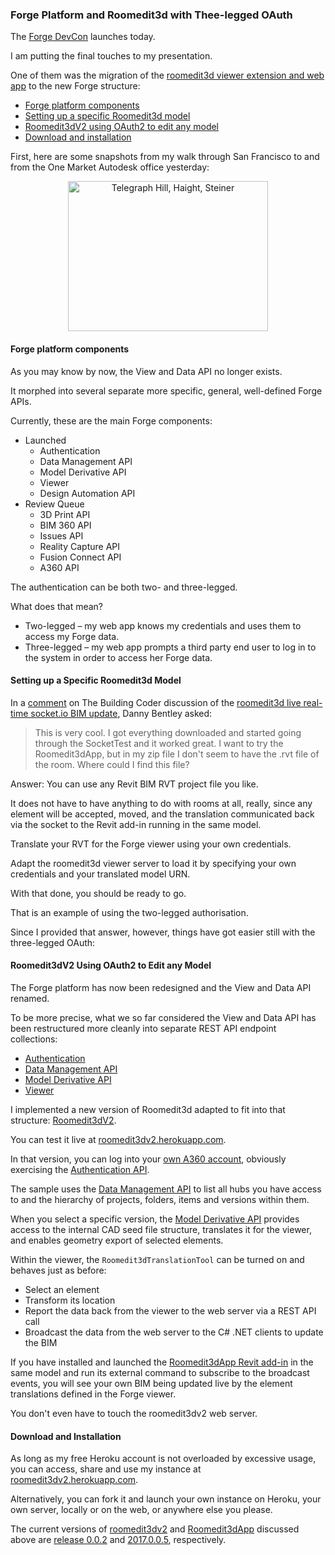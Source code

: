 <head>
<title>The 3D Web Coder</title>
<meta http-equiv="Content-Type" content="text/html; charset=utf-8"/>
<link rel="stylesheet" type="text/css" href="3dwc.css"/>
<!--
<script src="run_prettify.js" type="text/javascript"></script>
-->
<script src="https://cdn.rawgit.com/google/code-prettify/master/loader/run_prettify.js?autoload=true" defer="defer"></script>
</head>

<!---

Roomedit3d Thee-legged OAuth Access to Forge #3dwebcoder #revitapi @AutodeskForge #nodejs #ForgeDevCon

The Forge DevCon launches today. I am putting the final touches to my presentation. One of them was the migration of the roomedit3d viewer extension and web app to the new Forge structure
&ndash; Forge platform components
&ndash; Setting up a specific Roomedit3d model
&ndash; Roomedit3dV2 using OAuth2 to edit any model
&ndash; Download and installation...

-->

### Forge Platform and Roomedit3d with Thee-legged OAuth

The [Forge DevCon](http://forge.autodesk.com/conference) launches today.

I am putting the final touches to my presentation.

One of them was the migration of
the [roomedit3d viewer extension and web app](https://github.com/jeremytammik/roomedit3d) to the new Forge structure:

- [Forge platform components](#2)
- [Setting up a specific Roomedit3d model](#3)
- [Roomedit3dV2 using OAuth2 to edit any model](#4)
- [Download and installation](#5)

First, here are some snapshots from my walk through San Francisco to and from the One Market Autodesk office yesterday:

<center>
<a data-flickr-embed="true"  href="https://www.flickr.com/photos/jeremytammik/albums/72157669686966406" title="Telegraph Hill, Haight, Steiner"><img src="https://c4.staticflickr.com/8/7661/27071269003_04abbd4bff_n.jpg" width="320" height="240" alt="Telegraph Hill, Haight, Steiner"></a><script async src="//embedr.flickr.com/assets/client-code.js" charset="utf-8"></script>
</center>


#### <a name="2"></a>Forge platform components

As you may know by now, the View and Data API no longer exists.

It morphed into several separate more specific, general, well-defined Forge APIs.

Currently, these are the main Forge components:

- Launched
    - Authentication
    - Data Management API
    - Model Derivative API
    - Viewer
    - Design Automation API
- Review Queue
    - 3D Print API
    - BIM 360 API
    - Issues API
    - Reality Capture API
    - Fusion Connect API
    - A360 API

The authentication can be both two- and three-legged.

What does that mean?

- Two-legged &ndash; my web app knows my credentials and uses them to access my Forge data.
- Three-legged &ndash; my web app prompts a third party end user to log in to the system in order to access her Forge data.


#### <a name="3"></a>Setting up a Specific Roomedit3d Model

In a [comment](http://thebuildingcoder.typepad.com/blog/2016/05/roomedit3d-live-real-time-bim-update-recording.html#comment-2714887080)
on The Building Coder discussion of
the [roomedit3d live real-time socket.io BIM update](http://thebuildingcoder.typepad.com/blog/2016/05/roomedit3d-live-real-time-bim-update-recording.html),
Danny Bentley asked:

> This is very cool.
> I got everything downloaded and started going through the SocketTest and it worked great.
> I want to try the Roomedit3dApp, but in my zip file I don't seem to have the .rvt file of the room.
> Where could I find this file?

Answer: You can use any Revit BIM RVT project file you like.

It does not have to have anything to do with rooms at all, really, since any element will be accepted, moved, and the translation communicated back via the socket to the Revit add-in running in the same model.

Translate your RVT for the Forge viewer using your own credentials.

Adapt the roomedit3d viewer server to load it by specifying your own credentials and your translated model URN.

With that done, you should be ready to go.

That is an example of using the two-legged authorisation.

Since I provided that answer, however, things have got easier still with the three-legged OAuth:


#### <a name="4"></a>Roomedit3dV2 Using OAuth2 to Edit any Model

The Forge platform has now been redesigned and the View and Data API renamed.

To be more precise, what we so far considered the View and Data API has been restructured more cleanly into separate REST API endpoint collections:

- [Authentication](https://developer.autodesk.com/en/docs/oauth/v2/overview)
- [Data Management API](https://developer.autodesk.com/en/docs/data/v2/overview)
- [Model Derivative API](https://developer.autodesk.com/en/docs/model-derivative/v2/overview)
- [Viewer](https://developer.autodesk.com/en/docs/viewer/v2/overview)

I implemented a new version of Roomedit3d adapted to fit into that structure:
[Roomedit3dV2](https://github.com/jeremytammik/model.derivative.api-nodejs-sample-roomedit3d).

You can test it live
at [roomedit3dv2.herokuapp.com](http://roomedit3dv2.herokuapp.com).

In that version, you can log into
your [own A360 account](https://myhub.autodesk360.com), obviously exercising
the [Authentication API](https://developer.autodesk.com/en/docs/oauth/v2/overview).

The sample uses
the [Data Management API](https://developer.autodesk.com/en/docs/data/v2/overview) to
list all hubs you have access to and the hierarchy of projects, folders, items and versions within them.

When you select a specific version,
the [Model Derivative API](https://developer.autodesk.com/en/docs/model-derivative/v2/overview) provides
access to the internal CAD seed file structure, translates it for the viewer, and enables geometry export of selected elements.

Within the viewer, the `Roomedit3dTranslationTool` can be turned on and behaves just as before:

- Select an element
- Transform its location
- Report the data back from the viewer to the web server via a REST API call
- Broadcast the data from the web server to the C# .NET clients to update the BIM

If you have installed and launched
the [Roomedit3dApp Revit add-in](https://github.com/jeremytammik/Roomedit3dApp) in
the same model and run its external command to subscribe to the broadcast events, you will see your own BIM being updated live by the element translations defined in the Forge viewer.

You don't even have to touch the roomedit3dv2 web server.


#### <a name="5"></a>Download and Installation

As long as my free Heroku account is not overloaded by excessive usage, you can access, share and use my instance
at [roomedit3dv2.herokuapp.com](http://roomedit3dv2.herokuapp.com).

Alternatively, you can fork it and launch your own instance on Heroku, your own server, locally or on the web, or anywhere else you please.

The current versions
of [roomedit3dv2](https://github.com/jeremytammik/model.derivative.api-nodejs-sample-roomedit3d)
and [Roomedit3dApp](https://github.com/jeremytammik/Roomedit3dApp) discussed above
are [release 0.0.2](https://github.com/jeremytammik/model.derivative.api-nodejs-sample-roomedit3d/releases/tag/0.0.2)
and [2017.0.0.5](https://github.com/jeremytammik/Roomedit3dApp/releases/tag/2017.0.0.5),
respectively.
